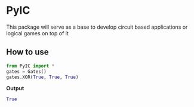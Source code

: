 PyIC
====

This package will serve as a base to develop circuit based applications or logical games on top of it

How to use
---------
```python
from PyIC import *
gates = Gates()
gates.XOR(True, True, True)
```
<strong>Output</strong><br/>
```python
True
```

